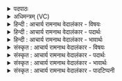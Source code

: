 <details><summary>पदपाठः</summary>

ए꣣षः꣢। व꣡सू꣢꣯नि। पि꣣ब्दनः꣢। प꣡रु꣢꣯षा। य꣣यि꣢वान्। अ꣡ति꣢꣯। अ꣡व꣢꣯। शा꣡दे꣢꣯षु। ग꣣च्छति। १२७२।
</details>

<details><summary>अधिमन्त्रम् (VC)</summary>

- पवमानः सोमः
- असितः काश्यपो देवलो वा
- गायत्री
- षड्जः
</details>

<details><summary>हिन्दी : आचार्य रामनाथ वेदालंकार - विषयः</summary>

अगले मन्त्र में यह वर्णन है कि कैसा जीवात्मा कहाँ परमात्मा का अनुभव करता है।
</details>

<details><summary>हिन्दी : आचार्य रामनाथ वेदालंकार - पदार्थः</summary>

पदार्थान्वयभाषाः -  (पिब्दनः) जो स्वयं उपासना रस का स्वाद लेता हुआ उसे दूसरों को भी देता है,ऐसा (एषः) यह जीवात्मा (परुषा) कठोर परिणामवाले (वसूनि) भौतिक धनों को (अति ययिवान्) छोड़कर (शादेषु) शाद्वलस्थलों में (अवगच्छति) परमात्मा का अनुभव करता है ॥७॥
</details>

<details><summary>हिन्दी : आचार्य रामनाथ वेदालंकार - भावार्थः</summary>

भावार्थभाषाः -  घास आदि से हरे-भरे रमणीक प्रदेशों में परमात्मा की विभूति का दर्शन सुगम होता है। कहा भी है—पर्वतों के एकान्त में,नदियों के सङ्गम पर ध्यान द्वारा सर्वज्ञ परमेश्वर प्रकट होता है (साम० १४३) ॥७॥
</details>

<details><summary>संस्कृत : आचार्य रामनाथ वेदालंकार - विषयः</summary>

अथ कीदृशो जीवात्मा कुत्र परमात्मानमनुभवतीत्याह।
</details>

<details><summary>संस्कृत : आचार्य रामनाथ वेदालंकार - पदार्थः</summary>

पदार्थान्वयभाषाः -  (पिब्दनः२) पिबन् स्वयमुपासनारसमास्वादयन् तम् अन्येभ्यो ददाति यः सः३(एषः) अयं जीवात्मा (परुषा) परुषाणि परिणतौ कठोराणि (वसूनि) भौतिकधनानि (अति ययिवान्) अतिक्रान्तवान् सन् (शादेषु) शाद्वलेषु शष्पप्रदेशेषु४(अवगच्छति) परमात्मानं जानाति अनुभवति ॥७॥
</details>

<details><summary>संस्कृत : आचार्य रामनाथ वेदालंकार - भावार्थः</summary>

भावार्थभाषाः -  शष्पादिना हरितेषु रमणीकेषु स्थलेषु परमात्मनो विभूतिदर्शनं सुकरं भवति। तथा च श्रुतिः—उ꣣पह्वरे꣡ गि꣢री꣣णां꣡ स꣢ङ्ग꣣मे꣡ च꣢ न꣣दी꣡ना꣢म् धि꣣याविप्राअजायत (साम० १४३) इति ॥७॥
</details>

<details><summary>संस्कृत : आचार्य रामनाथ वेदालंकार - पादटिप्पनी</summary>

टिप्पणी:   १. ऋ० ९।१५।६ ‘पिब्द॒ना’ इति भेदः। २. पिब्दनः पीडयन्—इति सा०। पिबमानः सोमलक्षणानि—इति वि०। ३. ‘पिब्दनः’ इति पदं पदकारेण नावगृहीतम्, अस्पष्टार्थत्वात्। ४. शादो जम्बालशष्पयोः इत्यमरः (३।३।९०)।
</details>